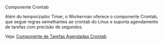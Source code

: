 Componente Crontab

Além do temporizador Timer, o Workerman oferece o componente Crontab, que segue regras semelhantes ao crontab do Linux e suporta agendamento de tarefas com precisão de segundos.

Veja: [Componente de Tarefas Agendadas Crontab](../components/crontab.md)
